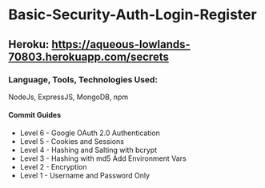 # Basic-Security-Auth-Login-Register
## Heroku: https://aqueous-lowlands-70803.herokuapp.com/secrets

### Language, Tools, Technologies Used:
NodeJs, ExpressJS, MongoDB, npm

#### Commit Guides
- Level 6 - Google OAuth 2.0 Authentication
- Level 5 - Cookies and Sessions
- Level 4 - Hashing and Salting with bcrypt
- Level 3 - Hashing with md5
  Add Environment Vars
- Level 2 - Encryption
- Level 1 - Username and Password Only
